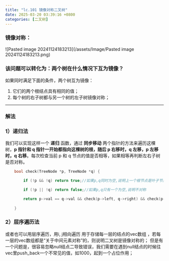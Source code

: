 ```yaml
---
title: "lc.101 镜像对称二叉树"
date: 2025-03-20 03:39:16 +0800
categories: [二叉树]
---
```


### 镜像对称：
![Pasted image 20241124183213](/assets/Image/Pasted image 20241124183213.png)

### 该问题可以转化为：两个树在什么情况下互为镜像？

如果同时满足下面的条件，两个树互为镜像：

1. 它们的两个根结点具有相同的值；
2. 每个树的右子树都与另一个树的左子树镜像对称；

---
### 解法
### 1）递归法
我们可以实现这样一个 **递归** 函数，通过 **同步移动** 两个指针的方法来遍历这棵树，**p 指针和 q 指针一开始都指向这棵树的根，随后 p 右移时，q 左移，p 左移时，q 右移**。每次检查当前 p 和 q 节点的值是否相等，如果相等再判断左右子树是否对称。

```cpp
    bool check(TreeNode *p, TreeNode *q) {

        if (!p && !q) return true;//如果p,q同时为空,说明上一个根节点是叶子节点

        if (!p || !q) return false;//如果p,q只有一个为空,说明不对称

        return p->val == q->val && check(p->left, q->right) && check(p->right, q->left);//3个条件都满足才能返回true
        
    }
```

### 2）层序遍历法
或者也可以用层序遍历，用i, j相向遍历 用于存储每一层的结点的vec数组 ，若每一层的vec数组都是“关于中间元素对称”的，则说明二叉树是镜像对称的；
但是有一个问题是，很容易忽略null结点二导致错误，我们需要在遇到null结点的时候往vec里push_back一个不常见的值，如1000，起到一个占位作用；